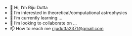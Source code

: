 - 👋 Hi, I’m Riju Dutta
- 👀 I’m interested in theoretical/computational astrophysics
- 🌱 I’m currently learning ...
- 💞️ I’m looking to collaborate on ...
- 📫 How to reach me rijudutta2371@gmail.com

<!---
rijudutta/rijudutta is a ✨ special ✨ repository because its `README.md` (this file) appears on your GitHub profile.
You can click the Preview link to take a look at your changes.
--->
